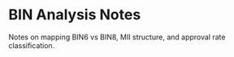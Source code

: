 # BIN Analysis Notes

Notes on mapping BIN6 vs BIN8, MII structure, and approval rate classification.